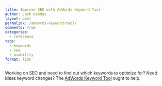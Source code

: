 ```yaml
---
title: Improve SEO with AdWords Keyword Tool
author: Josh Habdas
layout: post
permalink: /adwords-keyword-tool/
comments: true
categories:
  - reference
tags:
  - keywords
  - seo
  - usability
format: link
---
```

Working on SEO and need to find out which keywords to optimize for? Need ideas keyword changes? The [AdWords Keyword Tool][1] ought to help.

 [1]: https://adwords.google.com/select/KeywordToolExternal "https://adwords.google.com/select/KeywordToolExternal"